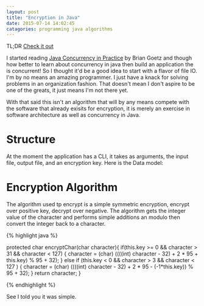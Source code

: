 ```yaml
---
layout: post
title: "Encryption in Java"
date: 2015-07-14 14:02:45
catagories: programming java algorithms
---
```


TL;DR [Check it out](https://github.com/skylerto/encryption)

I started reading [Java Concurrency in Practice](http://www.amazon.ca/Java-Concurrency-Practice-Brian-Goetz/dp/0321349601) by Brian Goetz and though how better to learn about concurrency in java then build an application the is concurrent! So I thought it'd be a good idea to start with a flavor of file IO. I'm by no means an amazing programmer. I just have a knack for solving problems in an organization fashion. That doesn't mean I don't aspire to be one of the greats, it just means I'm not there yet.

With that said this isn't an algorithm that will by any means compete with the
software that already exisits for encryption, it is merely an exercise in
software architecture as well as concurrency in Java.

# Structure

At the moment the application has a CLI, it takes as arguments, the input file,
output file, and an encryption key. Here is the Data model:

# Encryption Algorithm

The algorithm used tp encrypt is a simple symmetric encryption, encrypt over
positive key, decrypt over negative. The algorithm gets the
integer value of the character and performs simple additions an modulo then
convert the integer back to a character. 


{% highlight java %}

protected char encryptChar(char character){
  if(this.key >= 0 && character > 31 && character < 127) {
    character = (char) ((((int) character - 32) + 2 * 95 + this.key) % 95 + 32);
  } else if (this.key < 0 && character > 3 && character < 127 ) {
    character = (char) ((((int) character - 32) + 2 * 95 - (-1*this.key)) % 95 + 32);
  }
  return character;
}

{% endhighlight %}

See I told you it was simple.

